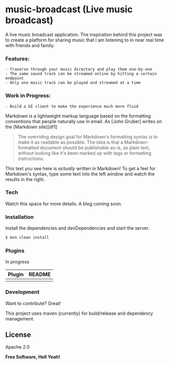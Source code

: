 # music-broadcast (Live music broadcast)

A live music broadcast application. The inspiration behind this project was to create a platform for sharing music that I am listening to in near real time with friends and family.

### Features:
    - Traverse through your music directory and play them one-by-one
    - The same sound track can be streamed online by hitting a certain endpoint
    - Only one music track can be played and streamed at a time
    
### Work in Progress:
    - Build a UI client to make the experience much more fluid

Markdown is a lightweight markup language based on the formatting conventions that people naturally use in email.  As [John Gruber] writes on the [Markdown site][df1]

> The overriding design goal for Markdown's
> formatting syntax is to make it as readable
> as possible. The idea is that a
> Markdown-formatted document should be
> publishable as-is, as plain text, without
> looking like it's been marked up with tags
> or formatting instructions.

This text you see here is *actually* written in Markdown! To get a feel for Markdown's syntax, type some text into the left window and watch the results in the right.

### Tech

Watch this space for more details. A blog coming soon.


### Installation
Install the dependencies and devDependencies and start the server.

```sh
$ mvn clean install
```

### Plugins

In progress

| Plugin | README |
| ------ | ------ |
|  |  |


### Development

Want to contribute? Great!

This project uses maven (currently) for build/release and dependency management.


License
----

Apache 2.0


**Free Software, Hell Yeah!**

